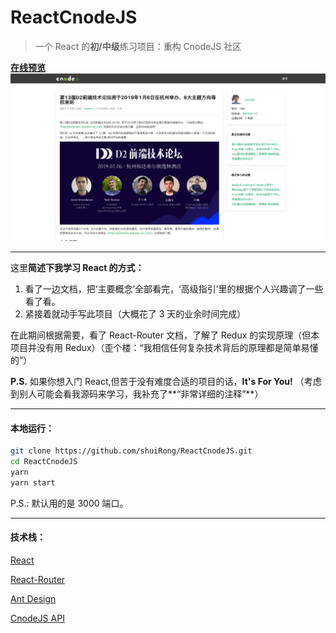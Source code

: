 # ReactCnodeJS

> 一个 React 的**初/中级**练习项目：重构 CnodeJS 社区

[**在线预览**](https://reactcnodejs.netlify.com/)
![图片预览](static/preview.png)

---

这里**简述下我学习 React 的方式：**

1. 看了一边文档，把‘主要概念’全部看完，‘高级指引’里的根据个人兴趣调了一些看了看。
2. 紧接着就动手写此项目（大概花了 3 天的业余时间完成）

在此期间根据需要，看了 React-Router 文档，了解了 Redux 的实现原理（但本项目并没有用 Redux）（歪个楼：“我相信任何复杂技术背后的原理都是简单易懂的”）

**P.S.** 如果你想入门 React,但苦于没有难度合适的项目的话，**It's For You!**
（考虑到别人可能会看我源码来学习，我补充了**“非常详细的注释”**）

---

#### 本地运行：

```bash
git clone https://github.com/shuiRong/ReactCnodeJS.git
cd ReactCnodeJS
yarn
yarn start
```

P.S.: 默认用的是 3000 端口。

---

#### 技术栈：

[React](https://reactjs.org/)

[React-Router](https://reacttraining.com/react-router/web/example/basic)

[Ant Design](https://ant.design/index-cn)

[CnodeJS API](https://cnodejs.org/api)
